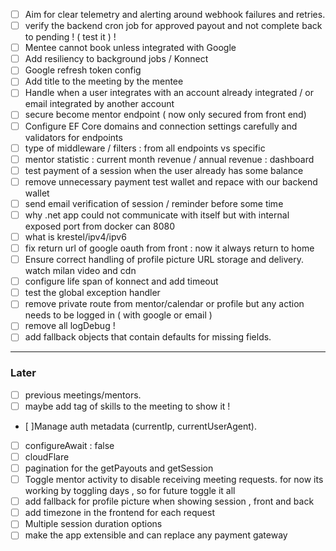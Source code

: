 - [ ] Aim for clear telemetry and alerting around webhook failures and retries.
- [ ] verify the backend cron job for approved payout and not complete back to pending ! ( test it ) ! 
- [ ] Mentee cannot book unless integrated with Google
- [ ] Add resiliency to background jobs / Konnect
- [ ] Google refresh token config
- [ ] Add title to the meeting by the mentee
- [ ] Handle when a user integrates with an account already integrated / or email integrated by another account
- [ ] secure become mentor endpoint ( now only secured from front end)
- [ ] Configure EF Core domains and connection settings carefully and validators for endpoints
- [ ] type of middleware / filters : from all endpoints vs specific 
- [ ] mentor statistic : current month revenue / annual revenue : dashboard 
- [ ] test payment of a session when the user already has some balance 
- [ ] remove unnecessary payment test wallet and repace with our backend wallet
- [ ] send email verification of session / reminder before some time 
- [ ] why .net app could not communicate with itself but with internal exposed port from docker can 8080 
- [ ] what is krestel/ipv4/ipv6
- [ ] fix return url of google oauth from front : now it always return to home
- [ ] Ensure correct handling of profile picture URL storage and delivery. watch milan video and cdn
- [ ] configure life span of konnect and add timeout
- [ ] test the global exception handler
- [ ] remove private route from mentor/calendar or profile but any action needs to be logged in ( with google or email )
- [ ] remove all logDebug !
- [ ] add fallback objects that contain defaults for missing fields.
---
### Later 
- [ ] previous meetings/mentors.
- [ ] maybe add tag of skills to the meeting to show it !
- [ ]Manage auth metadata (currentIp, currentUserAgent).
- [ ] configureAwait : false
- [ ] cloudFlare 
- [ ] pagination for the getPayouts and getSession
- [ ] Toggle mentor activity to disable receiving meeting requests. for now its working by toggling days , so for future toggle it all
- [ ] add fallback for profile picture when showing session , front and back
- [ ] add timezone in the frontend for each request
- [ ] Multiple session duration options
- [ ] make the app extensible and can replace any payment gateway